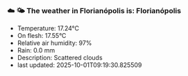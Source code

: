 ### ☁️ 🌤️  The weather in Florianópolis is: Florianópolis

- Temperature: 17.24°C
- On flesh: 17.55°C
- Relative air humidity: 97%
- Rain: 0.0 mm
- Description: Scattered clouds
- last updated: 2025-10-01T09:19:30.825509
